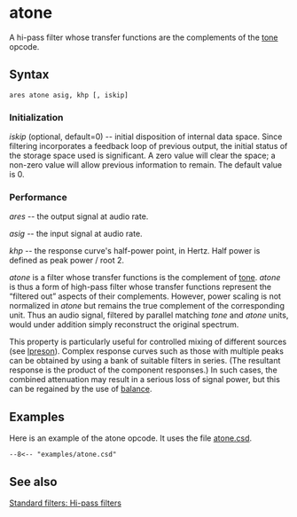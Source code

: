 <!--
id:atone
category:Signal Modifiers:Standard Filters
-->
# atone
A hi-pass filter whose transfer functions are the complements of the [tone](../../opcodes/tone) opcode.

## Syntax
``` csound-orc
ares atone asig, khp [, iskip]
```

### Initialization

_iskip_ (optional, default=0) -- initial disposition of internal data space. Since filtering incorporates a feedback loop of previous output, the initial status of the storage space used is significant. A zero value will clear the space; a non-zero value will allow previous information to remain. The default value is 0.

### Performance

_ares_ -- the output signal at audio rate.

_asig_ -- the input signal at audio rate.

_khp_ --  the response curve's half-power point, in Hertz. Half power is defined as peak power / root 2.

_atone_ is a filter whose transfer functions is the complement of [tone](../../opcodes/tone). _atone_ is thus a form of high-pass filter whose transfer functions represent the &#8220;filtered out&#8221; aspects of their complements. However, power scaling is not normalized in _atone_ but remains the true complement of the corresponding unit. Thus an audio signal, filtered by parallel matching _tone_ and _atone_ units, would under addition simply reconstruct the original spectrum.

This property is particularly useful for controlled mixing of different sources (see [lpreson](../../opcodes/lpreson)). Complex response curves such as those with multiple peaks can be obtained by using a bank of suitable filters in series. (The resultant response is the product of the component responses.) In such cases, the combined attenuation may result in a serious loss of signal power, but this can be regained by the use of [balance](../../opcodes/balance).

## Examples

Here is an example of the atone opcode. It uses the file [atone.csd](../../examples/atone.csd).

``` csound-csd title="Example of the atone opcode." linenums="1"
--8<-- "examples/atone.csd"
```

## See also

[Standard filters: Hi-pass filters](../../sigmod/standard)

